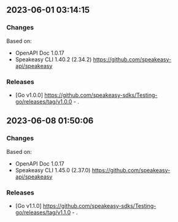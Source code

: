 

## 2023-06-01 03:14:15
### Changes
Based on:
- OpenAPI Doc 1.0.17 
- Speakeasy CLI 1.40.2 (2.34.2) https://github.com/speakeasy-api/speakeasy
### Releases
- [Go v1.0.0] https://github.com/speakeasy-sdks/Testing-go/releases/tag/v1.0.0 - .

## 2023-06-08 01:50:06
### Changes
Based on:
- OpenAPI Doc 1.0.17 
- Speakeasy CLI 1.45.0 (2.37.0) https://github.com/speakeasy-api/speakeasy
### Releases
- [Go v1.1.0] https://github.com/speakeasy-sdks/Testing-go/releases/tag/v1.1.0 - .